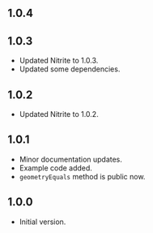 ## 1.0.4

## 1.0.3

- Updated Nitrite to 1.0.3.
- Updated some dependencies.

## 1.0.2

- Updated Nitrite to 1.0.2.

## 1.0.1

- Minor documentation updates.
- Example code added.
- `geometryEquals` method is public now.

## 1.0.0

- Initial version.
